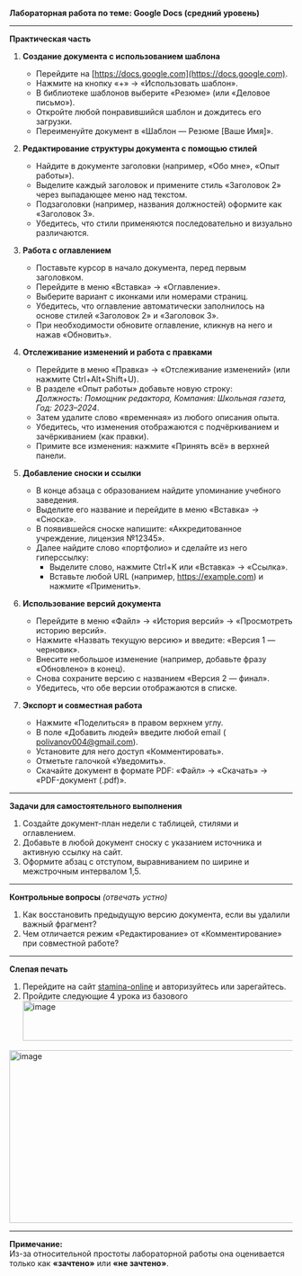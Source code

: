 **Лабораторная работа по теме: Google Docs (средний уровень)**

---

**Практическая часть**

1. **Создание документа с использованием шаблона**  
   - Перейдите на [https://docs.google.com](https://docs.google.com).  
   - Нажмите на кнопку «+» → «Использовать шаблон».  
   - В библиотеке шаблонов выберите «Резюме» (или «Деловое письмо»).  
   - Откройте любой понравившийся шаблон и дождитесь его загрузки.  
   - Переименуйте документ в «Шаблон — Резюме [Ваше Имя]».

2. **Редактирование структуры документа с помощью стилей**  
   - Найдите в документе заголовки (например, «Обо мне», «Опыт работы»).  
   - Выделите каждый заголовок и примените стиль «Заголовок 2» через выпадающее меню над текстом.  
   - Подзаголовки (например, названия должностей) оформите как «Заголовок 3».  
   - Убедитесь, что стили применяются последовательно и визуально различаются.

3. **Работа с оглавлением**  
   - Поставьте курсор в начало документа, перед первым заголовком.  
   - Перейдите в меню «Вставка» → «Оглавление».  
   - Выберите вариант с иконками или номерами страниц.  
   - Убедитесь, что оглавление автоматически заполнилось на основе стилей «Заголовок 2» и «Заголовок 3».  
   - При необходимости обновите оглавление, кликнув на него и нажав «Обновить».

4. **Отслеживание изменений и работа с правками**  
   - Перейдите в меню «Правка» → «Отслеживание изменений» (или нажмите Ctrl+Alt+Shift+U).  
   - В разделе «Опыт работы» добавьте новую строку:  
     *Должность: Помощник редактора, Компания: Школьная газета, Год: 2023–2024*.  
   - Затем удалите слово «временная» из любого описания опыта.  
   - Убедитесь, что изменения отображаются с подчёркиванием и зачёркиванием (как правки).  
   - Примите все изменения: нажмите «Принять всё» в верхней панели.

5. **Добавление сноски и ссылки**  
   - В конце абзаца с образованием найдите упоминание учебного заведения.  
   - Выделите его название и перейдите в меню «Вставка» → «Сноска».  
   - В появившейся сноске напишите: «Аккредитованное учреждение, лицензия №12345».  
   - Далее найдите слово «портфолио» и сделайте из него гиперссылку:  
     - Выделите слово, нажмите Ctrl+K или «Вставка» → «Ссылка».  
     - Вставьте любой URL (например, https://example.com) и нажмите «Применить».

6. **Использование версий документа**  
   - Перейдите в меню «Файл» → «История версий» → «Просмотреть историю версий».  
   - Нажмите «Назвать текущую версию» и введите: «Версия 1 — черновик».  
   - Внесите небольшое изменение (например, добавьте фразу «Обновлено» в конец).  
   - Снова сохраните версию с названием «Версия 2 — финал».  
   - Убедитесь, что обе версии отображаются в списке.

7. **Экспорт и совместная работа**  
   - Нажмите «Поделиться» в правом верхнем углу.  
   - В поле «Добавить людей» введите любой email ( polivanov004@gmail.com).  
   - Установите для него доступ «Комментировать».  
   - Отметьте галочкой «Уведомить».  
   - Скачайте документ в формате PDF: «Файл» → «Скачать» → «PDF-документ (.pdf)».

---

**Задачи для самостоятельного выполнения**

1. Создайте документ-план недели с таблицей, стилями и оглавлением.  
2. Добавьте в любой документ сноску с указанием источника и активную ссылку на сайт.  
3. Оформите абзац с отступом, выравниванием по ширине и межстрочным интервалом 1,5.

---

**Контрольные вопросы** *(отвечать устно)*

1. Как восстановить предыдущую версию документа, если вы удалили важный фрагмент?  
2. Чем отличается режим «Редактирование» от «Комментирование» при совместной работе?

---

**Слепая печать**  
1. Перейдите на сайт [stamina-online](https://stamina-online.com/ru/lessons/ru) и авторизуйтесь или зарегайтесь.
2. Пройдите следующие 4 урока из базового <img width="844" height="71" alt="image" src="https://github.com/user-attachments/assets/fd97e021-e010-4276-97dc-1c9163e07a94" />
<img width="828" height="307" alt="image" src="https://github.com/user-attachments/assets/6969bf2f-22f8-4bca-b229-49aedb3fcc9b" />



---

**Примечание:**  
Из-за относительной простоты лабораторной работы она оценивается только как **«зачтено»** или **«не зачтено»**.
